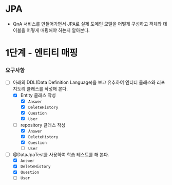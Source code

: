 # JPA
-  QnA 서비스를 만들어가면서 JPA로 실제 도메인 모델을 어떻게 구성하고 객체와 테이블을 어떻게 매핑해야 하는지 알아본다.

# 1단계 - 엔티티 매핑

### 요구사항
- [ ] 아래의 DDL(Data Definition Language)을 보고 유추하여 엔티티 클래스와 리포지토리 클래스를 작성해 본다.
  - [X] Entity 클래스 작성
    - [X] `Answer`
    - [X] `DeleteHistory`
    - [X] `Question`
    - [X] `User`
  - [ ] repository 클래스 작성
    - [X] `Answer`
    - [X] `DeleteHistory`
    - [X] `Question`
    - [ ] `User`
- [ ] @DataJpaTest를 사용하여 학습 테스트를 해 본다.
  - [X] `Answer`
  - [X] `DeleteHistory`
  - [X] `Question`
  - [ ] `User`
